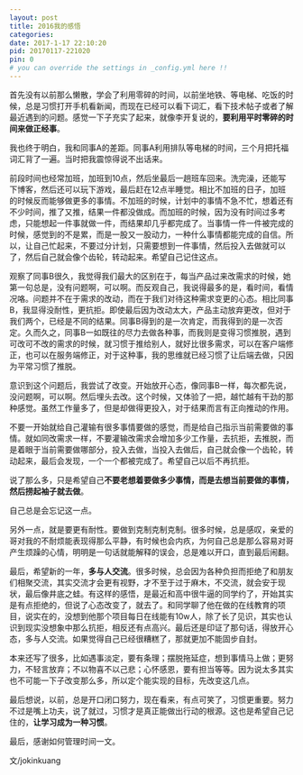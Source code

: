 ```yaml
---
layout: post
title: 2016我的感悟
categories:
date: 2017-1-17 22:10:20
pid: 20170117-221020
pin: 0
# you can override the settings in _config.yml here !!
---
```


首先没有以前那么懒散，学会了利用零碎的时间，以前坐地铁、等电梯、吃饭的时候，总是习惯打开手机看新闻，而现在已经可以看下词汇，看下技术帖子或者了解最近遇到的问题。感觉一下子充实了起来，就像李开复说的，**要利用平时零碎的时间来做正经事**。

我也终于明白，我和同事A的差距。同事A利用排队等电梯的时间，三个月把托福词汇背了一遍。当时把我震惊得说不出话来。

前段时间也经常加班，加班到10点，然后坐最后一趟班车回来。洗完澡，还能写下博客，然后还可以玩下游戏，最后赶在12点半睡觉。相比不加班的日子，加班的时候反而能够做更多的事情。不加班的时候，计划中的事情不急不忙，想着还有不少时间，推了又推，结果一件都没做成。而加班的时候，因为没有时间过多考虑，只能想起一件事就做一件，而结果却几乎都完成了。当事情一件一件被完成的时候，感觉到的不是累，而是一股又一股动力，一种什么事情都能完成的自信。所以，让自己忙起来，不要过分计划，只需要想到一件事情，然后投入去做就可以了，然后自己就会像个齿轮，转动起来。希望自己记住这点。

观察了同事B很久，我觉得我们最大的区别在于，每当产品过来改需求的时候，她第一句总是，没有问题啊，可以啊。而反观自己，我说得最多的是，看时间，看情况咯。问题并不在于需求的改动，而在于我们对待这种需求变更的心态。相比同事B，我显得没耐性，更抗拒。即使最后因为改动太大，产品主动放弃更改，但对于我们两个，已经是不同的结果。同事B得到的是一次肯定，而我得到的是一次否定。久而久之，同事B一如既往的尽力去做各种事，而我则是变得习惯推脱，遇到可改可不改的需求的时候，就习惯于推给别人，就好比很多需求，可以在客户端修正，也可以在服务端修正，对于这种事，我的思维就已经习惯了让后端去做，只因为平常习惯了推脱。

意识到这个问题后，我尝试了改变。开始放开心态，像同事B一样，每次都先说，没问题啊，可以啊。然后埋头去改。这个时候，又体验了一把，越忙越有干劲的那种感觉。虽然工作量多了，但是却做得更投入，对于结果而言有正向推动的作用。

不要一开始就给自己灌输有很多事情要做的感觉，而是给自己指示当前需要做的事情。就如同改需求一样，不要灌输改需求会增加多少工作量，去抗拒，去推脱，而是着眼于当前需要做哪部分，投入去做，当投入去做后，自己就会像一个齿轮，转动起来，最后会发现，一个一个都被完成了。希望自己以后不再抗拒。

说了那么多，只是希望自己**不要老想着要做多少事情，而是去想当前要做的事情，然后捞起袖子就去做**。

自己总是会忘记这一点。

另外一点，就是要更有耐性。要做到克制克制克制。很多时候，总是感叹，亲爱的哥对我的不耐烦能表现得那么平静，有时候也会内疚，为何自己总是那么容易对哥产生烦躁的心情，明明是一句话就能解释的误会，总是难以开口，直到最后闹翻。

最后，希望新的一年，**多与人交流**。很多时候，总会因为各种负担而拒绝了和朋友们相聚交流，其实交流才会更有视野，才不至于过于麻木，不交流，就会安于现状，最后像井底之蛙。有这样的感悟，是最近和高中很牛逼的同学约了，开始其实是有点拒绝的，但说了心态改变了，就去了。和同学聊了他在做的在线教育的项目，说实在的，没想到他那个项目每日在线能有10w人，除了长了见识，其实也认识到现实没想象中那么抗拒，相反还有点高兴。最后还是印证了那句话，得放开心态，多与人交流。如果觉得自己已经很糟糕了，那就更加不能固步自封。

本来还写了很多，比如遇事淡定，要有条理；摆脱拖延症，想到事情马上做；更努力，不轻言放弃；不以物喜不以己悲；心怀感恩，要有担当等等。因为说太多其实也不可能一下子改变那么多，所以定个能实现的目标，先改变这几点。

最后想说，以前，总是开口闭口努力，现在看来，有点可笑了，习惯更重要。努力不过是嘴上功夫，说了就过，习惯才是真正能做出行动的根源。这也是希望自己记住的，**让学习成为一种习惯**。

最后，感谢如何管理时间一文。


文/jokinkuang
